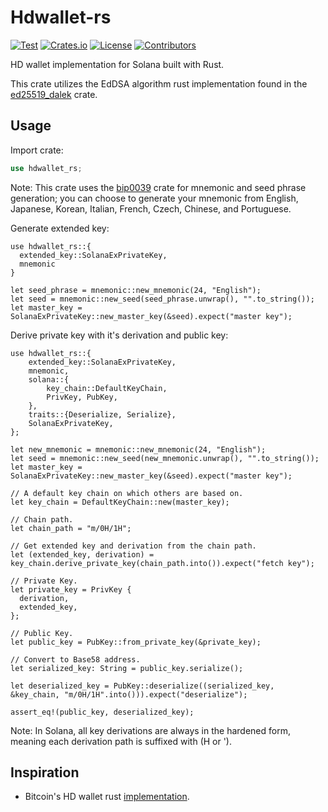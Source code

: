 # Hdwallet-rs

[![Test][test-src]][test-href]
[![Crates.io][crate-src]][crate-href]
[![License][license-src]][license-href]
[![Contributors][contributors-src]][contributors-href]

HD wallet implementation for Solana built with Rust.

This crate utilizes the EdDSA algorithm rust implementation found in the [ed25519_dalek](https://docs.rs/ed25519-dalek/latest/ed25519_dalek/) crate.

## Usage

Import crate:

```rust
use hdwallet_rs;
```

Note: This crate uses the [bip0039](https://github.com/koushiro/bip0039) crate for mnemonic and seed phrase generation; you can choose to generate your mnemonic from English, Japanese, Korean, Italian, French, Czech, Chinese, and Portuguese.

Generate extended key:

```
use hdwallet_rs::{
  extended_key::SolanaExPrivateKey,
  mnemonic
}

let seed_phrase = mnemonic::new_mnemonic(24, "English");
let seed = mnemonic::new_seed(seed_phrase.unwrap(), "".to_string());
let master_key = SolanaExPrivateKey::new_master_key(&seed).expect("master key");
```

Derive private key with it's derivation and public key:

```
use hdwallet_rs::{
    extended_key::SolanaExPrivateKey,
    mnemonic,
    solana::{
        key_chain::DefaultKeyChain,
        PrivKey, PubKey,
    },
    traits::{Deserialize, Serialize},
    SolanaExPrivateKey,
};

let new_mnemonic = mnemonic::new_mnemonic(24, "English");
let seed = mnemonic::new_seed(new_mnemonic.unwrap(), "".to_string());
let master_key = SolanaExPrivateKey::new_master_key(&seed).expect("master key");

// A default key chain on which others are based on.
let key_chain = DefaultKeyChain::new(master_key);

// Chain path.
let chain_path = "m/0H/1H";

// Get extended key and derivation from the chain path.
let (extended_key, derivation) = key_chain.derive_private_key(chain_path.into()).expect("fetch key");

// Private Key.
let private_key = PrivKey {
  derivation,
  extended_key,
};

// Public Key.
let public_key = PubKey::from_private_key(&private_key);

// Convert to Base58 address.
let serialized_key: String = public_key.serialize();

let deserialized_key = PubKey::deserialize((serialized_key, &key_chain, "m/0H/1H".into())).expect("deserialize");

assert_eq!(public_key, deserialized_key);
```

Note: In Solana, all key derivations are always in the hardened form, meaning each derivation path is suffixed with (H or ').

## Inspiration

- Bitcoin's HD wallet rust [implementation](https://github.com/jjyr/hdwallet/tree/master/src).

[test-src]: https://github.com/ECJ222/hdwallet-rs/actions/workflows/test.yml/badge.svg
[test-href]: https://github.com/ECJ222/hdwallet-rs/blob/main/.github/workflows/test.yml
[crate-src]: https://img.shields.io/crates/v/hdwallet-rs
[crate-href]: https://crates.io/crates/hdwallet-rs
[license-src]: https://img.shields.io/badge/License-MIT-blue.svg
[license-href]: https://github.com/ECJ222/hdwallet-rs/blob/main/LICENSE
[contributors-src]: https://img.shields.io/github/contributors/ECJ222/hdwallet-rs
[contributors-href]: https://github.com/TribecaHQ/tribeca/graphs/contributors
